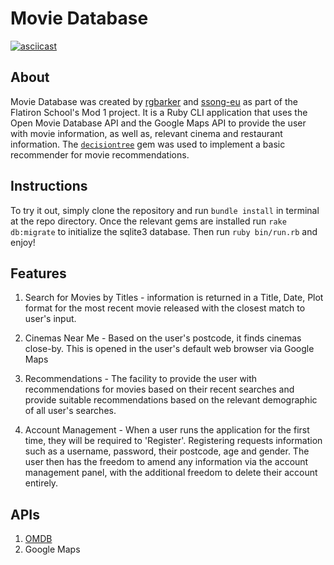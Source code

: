 # Movie Database

[![asciicast](https://asciinema.org/a/OOUJUttKJT6v6Ipgm5OPuAPty.png)](https://asciinema.org/a/OOUJUttKJT6v6Ipgm5OPuAPty)

## About
Movie Database was created by [rgbarker](https://github.com/Ryanbarker0) and [ssong-eu](https://github.com/ssong-eu) as part of the Flatiron School's Mod 1 project. It is a Ruby CLI application that uses the Open Movie Database API and the Google Maps API to provide the user with movie information, as well as, relevant cinema and restaurant information. The [`decisiontree`](https://github.com/igrigorik/decisiontree) gem was used to implement a basic recommender for movie recommendations.

## Instructions
To try it out, simply clone the repository and run `bundle install` in terminal at the repo directory. Once the relevant gems are installed run `rake db:migrate` to initialize the sqlite3 database. Then run `ruby bin/run.rb` and enjoy!


## Features

1. Search for Movies by Titles - information is returned in a Title, Date, Plot format for the most recent movie released with the closest match to user's input.

2. Cinemas Near Me - Based on the user's postcode, it finds cinemas close-by. This is opened in the user's default web browser via Google Maps

3. Recommendations - The facility to provide the user with recommendations for movies based on their recent searches and provide suitable recommendations based on the relevant demographic of all user's searches.

4. Account Management - When a user runs the application for the first time, they will be required to 'Register'. Registering requests information such as a username, password, their postcode, age and gender. The user then has the freedom to amend any information via the account management panel, with the additional freedom to delete their account entirely.

## APIs

1. [OMDB](https://omdbapi.com)
2. Google Maps
